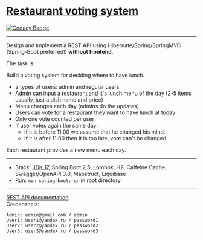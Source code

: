 [Restaurant voting system](https://github.com/LeonidErmolicDmitriev/restaurant_voting_system)
==============================================================

[![Codacy Badge](https://app.codacy.com/project/badge/Grade/0a6c350cede347309afb9d4ffd259cf3)](https://www.codacy.com/gh/LeonidErmolicDmitriev/restaurant_voting_system/dashboard?utm_source=github.com&amp;utm_medium=referral&amp;utm_content=LeonidErmolicDmitriev/restaurant_voting_system&amp;utm_campaign=Badge_Grade)

-------------------------------------------------------------
Design and implement a REST API using Hibernate/Spring/SpringMVC (Spring-Boot preferred!) **without frontend**.

The task is:

Build a voting system for deciding where to have lunch.

  * 2 types of users: admin and regular users
  * Admin can input a restaurant and it's lunch menu of the day (2-5 items usually, just a dish name and price)
  * Menu changes each day (admins do the updates)
  * Users can vote for a restaurant they want to have lunch at today
  * Only one vote counted per user
  * If user votes again the same day:
      - If it is before 11:00 we assume that he changed his mind.
      - If it is after 11:00 then it is too late, vote can't be changed

Each restaurant provides a new menu each day.

-------------------------------------------------------------

- Stack: [JDK 17](http://jdk.java.net/17/), Spring Boot 2.5, Lombok, H2, Caffeine Cache, Swagger/OpenAPI 3.0, Mapstruct,
  Liquibase
- Run: `mvn spring-boot:run` in root directory.

-------------------------------------------------------------
[REST API documentation](http://localhost:8080/swagger-ui.html)  
Credenshels:

```
Admin: admin@gmail.com / admin
User1: user1@yandex.ru / password1
User2: user2@yandex.ru / password2
User3: user3@yandex.ru / password3
```